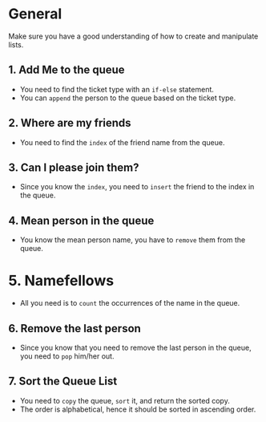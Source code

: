 # General

Make sure you have a good understanding of how to create and manipulate lists.

## 1. Add Me to the queue

- You need to find the ticket type with an `if-else` statement.
- You can `append` the person to the queue based on the ticket type.

## 2. Where are my friends

- You need to find the `index` of the friend name from the queue.

## 3. Can I please join them?

- Since you know the `index`, you need to `insert` the friend to the index in the queue.

## 4. Mean person in the queue

- You know the mean person name, you have to `remove` them from the queue.

# 5. Namefellows

- All you need is to `count` the occurrences of the name in the queue.

## 6. Remove the last person

- Since you know that you need to remove the last person in the queue, you need to `pop` him/her out.

## 7. Sort the Queue List

- You need to `copy` the queue, `sort` it, and return the sorted copy.
- The order is alphabetical, hence it should be sorted in ascending order.
